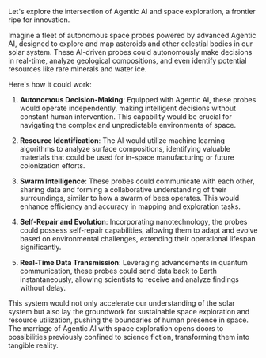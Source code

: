 Let's explore the intersection of Agentic AI and space exploration, a frontier ripe for innovation.

Imagine a fleet of autonomous space probes powered by advanced Agentic AI, designed to explore and map asteroids and other celestial bodies in our solar system. These AI-driven probes could autonomously make decisions in real-time, analyze geological compositions, and even identify potential resources like rare minerals and water ice.

Here's how it could work:

1. **Autonomous Decision-Making**: Equipped with Agentic AI, these probes would operate independently, making intelligent decisions without constant human intervention. This capability would be crucial for navigating the complex and unpredictable environments of space.

2. **Resource Identification**: The AI would utilize machine learning algorithms to analyze surface compositions, identifying valuable materials that could be used for in-space manufacturing or future colonization efforts.

3. **Swarm Intelligence**: These probes could communicate with each other, sharing data and forming a collaborative understanding of their surroundings, similar to how a swarm of bees operates. This would enhance efficiency and accuracy in mapping and exploration tasks.

4. **Self-Repair and Evolution**: Incorporating nanotechnology, the probes could possess self-repair capabilities, allowing them to adapt and evolve based on environmental challenges, extending their operational lifespan significantly.

5. **Real-Time Data Transmission**: Leveraging advancements in quantum communication, these probes could send data back to Earth instantaneously, allowing scientists to receive and analyze findings without delay.

This system would not only accelerate our understanding of the solar system but also lay the groundwork for sustainable space exploration and resource utilization, pushing the boundaries of human presence in space. The marriage of Agentic AI with space exploration opens doors to possibilities previously confined to science fiction, transforming them into tangible reality.